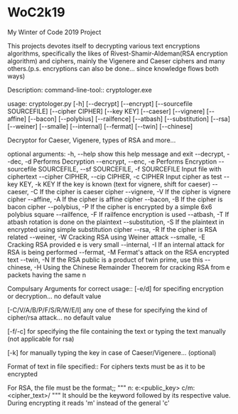 # WoC2k19
My Winter of Code 2019 Project

This projects devotes itself to decrypting various text encryptions algorithms, specifically the likes of Rivest-Shamir-Aldeman(RSA encryption algorithm) and ciphers, mainly the Vigenere and Caeser ciphers and many others.(p.s. encryptions can also be done... since knowledge flows both ways)

Description: command-line-tool:: cryptologer.exe


usage: cryptologer.py [-h] [--decrypt] [--encrypt] [--sourcefile SOURCEFILE]
                      [--cipher CIPHER] [--key KEY] [--caeser] [--vignere]
                      [--affine] [--bacon] [--polybius] [--railfence] [--atbash]
                      [--substitution] [--rsa] [--weiner] [--smalle] [--internal]
                      [--fermat] [--twin] [--chinese]

Decryptor for Caeser, Vigenere, types of RSA and more...

optional arguments:
  -h, --help            show this help message and exit
  --decrypt, --dec, -d  Performs Decryption
  --encrypt, --enc, -e  Performs Encryption
  --sourcefile SOURCEFILE, --sf SOURCEFILE, -f SOURCEFILE
                        Input file with ciphertext
  --cipher CIPHER, --cip CIPHER, -c CIPHER
                        Input cipher as test
  --key KEY, -k KEY     If the key is known (text for vignere, shift for caeser)
  --caeser, -C          If the cipher is caeser cipher
  --vignere, -V         If the cipher is vignere cipher
  --affine, -A          If the cipher is affine cipher
  --bacon, -B           If the cipher is bacon cipher
  --polybius, -P        If the cipher is encrypted by a simple 6x6 polybius square
  --railfence, -F       If railfence encryption is used
  --atbash, -T          If atbash rotation is done on the plaintext
  --substitution, -S    If the plaintext in encrypted using simple substitution
                        cipher
  --rsa, -R             If the cipher is RSA related
  --weiner, -W          Cracking RSA using Weiner attack
  --smalle, -E          Cracking RSA provided e is very small
  --internal, -I        If an internal attack for RSA is being performed
  --fermat, -M          Fermat's attack on the RSA encrypted text
  --twin, -N            If the RSA public is a product of twin prime, use this
  --chinese, -H         Using the Chinese Remainder Theorem for cracking RSA from e
                        packets having the same n

Compulsary Arguments for correct usage:: 
[-e/d] for specifing encryption or decryption... no default value

[-C/V/A/B/P/F/S/R/W/E/I] any one of these for specifying the kind of cipher/rsa attack... no default value

[-f/-c] for specifying the file containing the text or typing the text manually (not applicable for rsa)

[-k] for manually typing the key in case of Caeser/Vigenere... (optional)


Format of text in file specified:: For ciphers texts must be as it to be encrypted

For RSA, the file must be the format;;
"""
n:<modulus>
e:<public_key>
c/m:<cipher_text>/<message>
"""
It should be the keyword followed by its respective value. During encrypting it reads 'm' instead of the general 'c'
  
  
